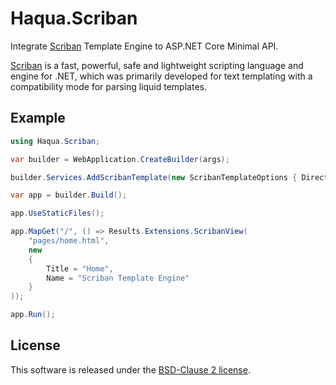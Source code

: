 # Haqua.Scriban

Integrate [Scriban](https://github.com/scriban/scriban) Template Engine to ASP.NET Core Minimal API.

[Scriban](https://github.com/scriban/scriban) is a fast, powerful, safe and lightweight scripting language and engine for .NET, which was primarily developed for text templating with a compatibility mode for parsing liquid templates.

## Example
```csharp
using Haqua.Scriban;

var builder = WebApplication.CreateBuilder(args);

builder.Services.AddScribanTemplate(new ScribanTemplateOptions { Directory = "views" });

var app = builder.Build();

app.UseStaticFiles();

app.MapGet("/", () => Results.Extensions.ScribanView(
    "pages/home.html",
    new
    {
        Title = "Home",
        Name = "Scriban Template Engine"
    }
));

app.Run();
```

## License
This software is released under the [BSD-Clause 2 license](https://opensource.org/licenses/BSD-2-Clause).
